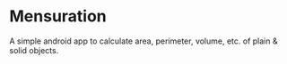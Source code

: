 # Mensuration
A simple android app to calculate area, perimeter, volume, etc. of plain & solid objects.
